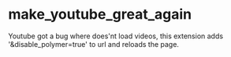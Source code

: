 # make_youtube_great_again
 Youtube got a bug where does'nt load videos, this extension adds '&disable_polymer=true' to url and reloads the page.
